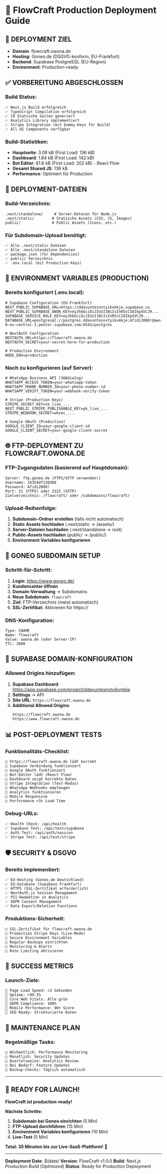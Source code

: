 # 🚀 FlowCraft Production Deployment Guide

## 📍 **DEPLOYMENT ZIEL**
- **Domain**: flowcraft.owona.de
- **Hosting**: Goneo.de (DSGVO-konform, EU-Frankfurt)
- **Backend**: Supabase PostgreSQL (EU-Region)
- **Environment**: Production-ready

## ✅ **VORBEREITUNG ABGESCHLOSSEN**

### **Build Status:**
```
✅ Next.js Build erfolgreich
✅ TypeScript Compilation erfolgreich
✅ 19 Statische Seiten generiert
✅ Analytics Library implementiert
✅ Stripe Integration (mit Dummy-Keys für Build)
✅ All UI Components verfügbar
```

### **Build-Statistiken:**
- **Hauptseite**: 3.08 kB (First Load: 136 kB)
- **Dashboard**: 1.84 kB (First Load: 142 kB)
- **Bot Editor**: 61.8 kB (First Load: 202 kB) - React Flow
- **Gesamt Shared JS**: 136 kB
- **Performance**: Optimiert für Production

## 📁 **DEPLOYMENT-DATEIEN**

### **Build-Verzeichnis:**
```
.next/standalone/     # Server-Dateien für Node.js
.next/static/        # Statische Assets (CSS, JS, Images)
public/              # Public Assets (Icons, etc.)
```

### **Für Subdomain-Upload benötigt:**
```
✅ Alle .next/static Dateien
✅ Alle .next/standalone Dateien
✅ package.json (für Dependencies)
✅ public/ Verzeichnis
✅ .env.local (mit Production Keys)
```

## 🔧 **ENVIRONMENT VARIABLES (PRODUCTION)**

### **Bereits konfiguriert (.env.local):**
```env
# Supabase Configuration (EU-Frankfurt)
NEXT_PUBLIC_SUPABASE_URL=https://ddavuntesnxtyikvmkje.supabase.co
NEXT_PUBLIC_SUPABASE_ANON_KEY=eyJhbGciOiJIUzI1NiIsInR5cCI6IkpXVCJ9...
SUPABASE_SERVICE_ROLE_KEY=eyJhbGciOiJIUzI1NiIsInR5cCI6IkpXVCJ9...
DATABASE_URL=postgresql://postgres.ddavuntesnxtyikvmkje:Afidi2008!@aws-0-eu-central-1.pooler.supabase.com:6543/postgres

# NextAuth Configuration  
NEXTAUTH_URL=https://flowcraft.owona.de
NEXTAUTH_SECRET=your-secret-here-for-production

# Production Environment
NODE_ENV=production
```

### **Noch zu konfigurieren (auf Server):**
```env
# WhatsApp Business API (360dialog)
WHATSAPP_ACCESS_TOKEN=your-whatsapp-token
WHATSAPP_PHONE_NUMBER_ID=your-phone-number-id
WHATSAPP_VERIFY_TOKEN=your-webhook-verify-token

# Stripe (Production Keys)
STRIPE_SECRET_KEY=sk_live_...
NEXT_PUBLIC_STRIPE_PUBLISHABLE_KEY=pk_live_...
STRIPE_WEBHOOK_SECRET=whsec_...

# Google OAuth (Production)
GOOGLE_CLIENT_ID=your-google-client-id
GOOGLE_CLIENT_SECRET=your-google-client-secret
```

## 🌐 **FTP-DEPLOYMENT ZU FLOWCRAFT.OWONA.DE**

### **FTP-Zugangsdaten (basierend auf Hauptdomain):**
```
Server: ftp.goneo.de (FTPS/SFTP verwenden!)
Username: 163544f130388
Password: Afidi2008!
Port: 21 (FTPS) oder 2222 (SFTP)
Zielverzeichnis: /flowcraft/ oder /subdomains/flowcraft/
```

### **Upload-Reihenfolge:**
1. **Subdomain-Ordner erstellen** (falls nicht automatisch)
2. **Static Assets hochladen** (.next/static → /assets/)
3. **Server-Dateien hochladen** (.next/standalone → root)
4. **Public-Assets hochladen** (public/ → /public/)
5. **Environment Variables konfigurieren**

## 🚀 **GONEO SUBDOMAIN SETUP**

### **Schritt-für-Schritt:**
1. **Login**: https://www.goneo.de/
2. **Kundencenter öffnen**
3. **Domain-Verwaltung** → Subdomains
4. **Neue Subdomain**: `flowcraft`
5. **Ziel**: FTP-Verzeichnis (meist automatisch)
6. **SSL-Zertifikat**: Aktivieren für https://

### **DNS-Konfiguration:**
```
Type: CNAME
Name: flowcraft
Value: owona.de (oder Server-IP)
TTL: 3600
```

## 🔗 **SUPABASE DOMAIN-KONFIGURATION**

### **Allowed Origins hinzufügen:**
1. **Supabase Dashboard**: https://app.supabase.com/project/ddavuntesnxtyikvmkje
2. **Settings** → API
3. **Site URL**: `https://flowcraft.owona.de`
4. **Additional Allowed Origins**:
   ```
   https://flowcraft.owona.de
   https://www.flowcraft.owona.de
   ```

## 📊 **POST-DEPLOYMENT TESTS**

### **Funktionalitäts-Checklist:**
```
□ https://flowcraft.owona.de lädt korrekt
□ Supabase Verbindung funktioniert
□ Google OAuth funktioniert
□ Bot-Editor lädt (React Flow)
□ Dashboard zeigt korrekte Daten
□ Stripe Integration (Test-Modus)
□ WhatsApp Webhooks empfangen
□ Analytics funktionieren
□ Mobile Responsive
□ Performance <3s Load Time
```

### **Debug-URLs:**
```
✅ Health Check: /api/health
✅ Supabase Test: /api/test/supabase
✅ Auth Test: /api/auth/session
✅ Stripe Test: /api/test/stripe
```

## 🛡️ **SECURITY & DSGVO**

### **Bereits implementiert:**
```
✅ EU-Hosting (Goneo.de Deutschland)
✅ EU-Database (Supabase Frankfurt)
✅ HTTPS (SSL-Zertifikat erforderlich)
✅ NextAuth.js Session Management
✅ PII-Redaktion in Analytics
✅ GDPR Consent Management
✅ Data Export/Deletion Functions
```

### **Produktions-Sicherheit:**
```
□ SSL-Zertifikat für flowcraft.owona.de
□ Production Stripe Keys (Live-Mode)
□ Secure Environment Variables
□ Regular Backups einrichten
□ Monitoring & Alerts
□ Rate Limiting aktivieren
```

## 🎯 **SUCCESS METRICS**

### **Launch-Ziele:**
```
🎯 Page Load Speed: <3 Sekunden
🎯 Uptime: >99.5%
🎯 Core Web Vitals: Alle grün
🎯 GDPR Compliance: 100%
🎯 Mobile Performance: 90+ Score
🎯 SEO Ready: Strukturierte Daten
```

## 🔄 **MAINTENANCE PLAN**

### **Regelmäßige Tasks:**
```
□ Wöchentlich: Performance Monitoring
□ Monatlich: Security Updates
□ Quartalsweise: Analytics Review
□ Bei Bedarf: Feature Updates
□ Backup-Checks: Täglich automatisch
```

---

## 🎊 **READY FOR LAUNCH!**

**FlowCraft ist production-ready!** 

**Nächste Schritte:**
1. **Subdomain bei Goneo einrichten** (5 Min)
2. **FTP-Upload durchführen** (15 Min)
3. **Environment Variables konfigurieren** (10 Min)
4. **Live-Test** (5 Min)

**Total: 35 Minuten bis zur Live-SaaS-Plattform!** 🚀

---

**Deployment Date**: $(date)
**Version**: FlowCraft v1.0.0
**Build**: Next.js Production Build (Optimized)
**Status**: Ready for Production Deployment
